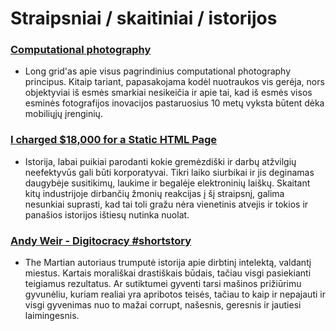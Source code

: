 # Straipsniai / skaitiniai / istorijos

### [Computational photography](https://vas3k.ru/blog/computational_photography/)

* Long grid'as apie visus pagrindinius computational photography principus. Kitaip tariant, papasakojama kodėl nuotraukos vis gerėja, nors objektyviai iš esmės smarkiai nesikeičia ir apie tai, kad iš esmės visos esminės fotografijos inovacijos pastaruosius 10 metų vyksta būtent dėka mobiliųjų įrenginių.

### [I charged $18,000 for a Static HTML Page](https://idiallo.com/blog/18000-dollars-static-web-page)

* Istorija, labai puikiai parodanti kokie gremėzdiški ir darbų atžvilgių neefektyvūs gali būti korporatyvai. Tikri laiko siurbikai ir jis deginamas daugybėje susitikimų, laukime ir begalėje elektroninių laiškų. Skaitant kitų industrijoje dirbančių žmonių reakcijas į šį straipsnį, galima nesunkiai suprasti, kad tai toli gražu nėra vienetinis atvejis ir tokios ir panašios istorijos ištiesų nutinka nuolat.

### [Andy Weir - Digitocracy \#shortstory](https://medium.com/s/futurehuman/digitocracy-a-story-by-andy-weir-a13c0412e50d)

* The Martian autoriaus trumputė istorija apie dirbtinį intelektą, valdantį miestus. Kartais morališkai drastiškais būdais, tačiau visgi pasiekianti teigiamus rezultatus. Ar sutiktumei gyventi tarsi mašinos prižiūrimu gyvunėliu, kuriam realiai yra apribotos teisės, tačiau to kaip ir nepajauti ir visgi gyvenimas nuo to mažai corrupt, našesnis, geresnis ir jautiesi laimingesnis.

